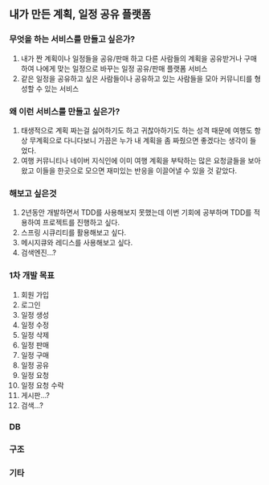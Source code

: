 ## 내가 만든 계획, 일정 공유 플랫폼

### 무엇을 하는 서비스를 만들고 싶은가?
1. 내가 짠 계획이나 일정들을 공유/판매 하고 다른 사람들의 계획을 공유받거나 구매하여 나에게 맞는 일정으로 바꾸는 일정 공유/판매 플랫폼 서비스
2. 같은 일정을 공유하고 싶은 사람들이나 공유하고 있는 사람들을 모아 커뮤니티를 형성할 수 있는 서비스

### 왜 이런 서비스를 만들고 싶은가?
1. 태생적으로 계획 짜는걸 싫어하기도 하고 귀찮아하기도 하는 성격 때문에 여행도 항상 무계획으로 다니다보니 가끔은 누가 내 계획을 좀 짜줬으면 좋겠다는 생각이 들었다.
2. 여행 커뮤니티나 네이버 지식인에 이미 여행 계획을 부탁하는 많은 요청글들을 보아왔고 이들을 한곳으로 모으면 재미있는 반응을 이끌어낼 수 있을 것 같았다.

### 해보고 싶은것
1. 2년동안 개발하면서 TDD를 사용해보지 못했는데 이번 기회에 공부하며 TDD를 적용하여 프로젝트를 진행하고 싶다.
2. 스프링 시큐리티를 활용해보고 싶다.
3. 메시지큐와 레디스를 사용해보고 싶다.
4. 검색엔진...?

### 1차 개발 목표
1. 회원 가입
2. 로그인
3. 일정 생성
4. 일정 수정
5. 일정 삭제
6. 일정 판매
7. 일정 구매
8. 일정 공유
9. 일정 요청
10. 일정 요청 수락
11. 게시판...?
12. 검색...?

### DB

### 구조

### 기타

